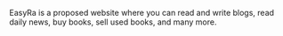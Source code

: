EasyRa is a proposed website where you can read and write blogs, read daily news, buy books, sell used books, and many more.
